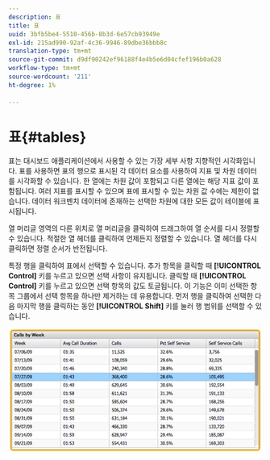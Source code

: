 ```yaml
---
description: 표
title: 표
uuid: 3bfb5be4-5510-456b-8b3d-6e57cb93949e
exl-id: 215ad990-92af-4c36-9946-89dbe36bbb8c
translation-type: tm+mt
source-git-commit: d9df90242ef96188f4e4b5e6d04cfef196b0a628
workflow-type: tm+mt
source-wordcount: '211'
ht-degree: 1%

---
```


# 표{#tables}

표는 대시보드 애플리케이션에서 사용할 수 있는 가장 세부 사항 지향적인 시각화입니다. 표를 사용하면 표의 행으로 표시된 각 데이터 요소를 사용하여 지표 및 차원 데이터를 시각화할 수 있습니다. 한 열에는 차원 값이 포함되고 다른 열에는 해당 지표 값이 포함됩니다. 여러 지표를 표시할 수 있으며 표에 표시할 수 있는 차원 값 수에는 제한이 없습니다. 데이터 워크벤치 데이터에 존재하는 선택한 차원에 대한 모든 값이 테이블에 표시됩니다.

열 머리글 영역의 다른 위치로 열 머리글을 클릭하여 드래그하여 열 순서를 다시 정렬할 수 있습니다. 적절한 열 헤더를 클릭하여 언제든지 정렬할 수 있습니다. 열 헤더를 다시 클릭하면 정렬 순서가 반전됩니다.

특정 행을 클릭하여 표에서 선택할 수 있습니다. 추가 항목을 클릭할 때 **[!UICONTROL Control]** 키를 누르고 있으면 선택 사항이 유지됩니다. 클릭할 때 **[!UICONTROL Control]** 키를 누르고 있으면 선택 항목의 값도 토글됩니다. 이 기능은 이미 선택한 항목 그룹에서 선택 항목을 하나만 제거하는 데 유용합니다. 먼저 행을 클릭하여 선택한 다음 마지막 행을 클릭하는 동안 **[!UICONTROL Shift]** 키를 눌러 행 범위를 선택할 수 있습니다.

![](assets/table.png)

